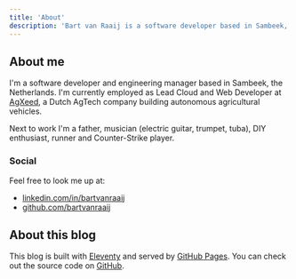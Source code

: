 ```yaml
---
title: 'About'
description: 'Bart van Raaij is a software developer based in Sambeek, the Netherlands.'
---
```

## About me
I'm a software developer and engineering manager based in Sambeek, the Netherlands.
I'm currently employed as Lead Cloud and Web Developer at [AgXeed](https://www.agxeed.com/),
a Dutch AgTech company building autonomous agricultural vehicles.

Next to work I'm a father, musician (electric guitar, trumpet, tuba), DIY enthusiast, runner and Counter-Strike player.

### Social
Feel free to look me up at:
- [linkedin.com/in/bartvanraaij](https://www.linkedin.com/in/bartvanraaij/)
- [github.com/bartvanraaij](https://github.com/bartvanraaij/)

## About this blog
This blog is built with [Eleventy](https://www.11ty.dev) and served by [GitHub Pages](https://pages.github.com/). 
You can check out the source code on [GitHub](https://github.com/bartvanraaij/blog).

